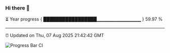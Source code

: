 ### Hi there 👋

⏳ Year progress { █████████████████▁▁▁▁▁▁▁▁▁▁▁▁▁ } 59.97 %

---

⏰ Updated on Thu, 07 Aug 2025 21:42:42 GMT

![Progress Bar CI](https://github.com/IshwaranRudhara/GIT-ACTION/workflows/Progress%20Bar%20CI/badge.svg)
